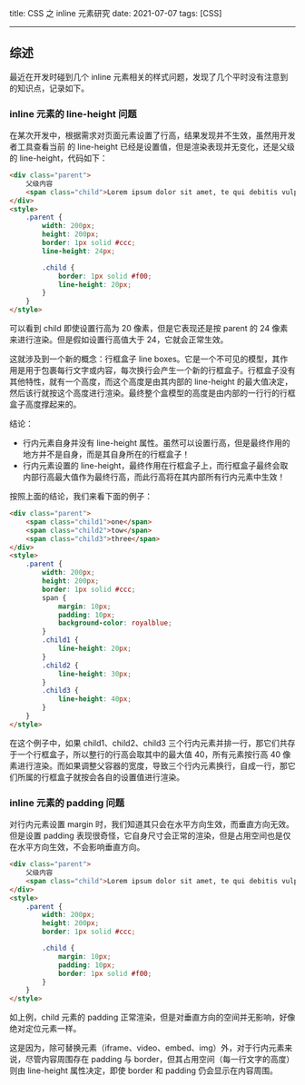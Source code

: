 title: CSS 之 inline 元素研究
date: 2021-07-07
tags: [CSS]

---

## 综述

最近在开发时碰到几个 inline 元素相关的样式问题，发现了几个平时没有注意到的知识点，记录如下。

### inline 元素的 line-height 问题

在某次开发中，根据需求对页面元素设置了行高，结果发现并不生效，虽然用开发者工具查看当前 <span> 的 line-height 已经是设置值，但是渲染表现并无变化，还是父级的 line-height，代码如下：

```html
<div class="parent">
    父级内容
    <span class="child">Lorem ipsum dolor sit amet, te qui debitis vulputate.</span>
</div>
<style>
    .parent {
        width: 200px;
        height: 200px;
        border: 1px solid #ccc;
        line-height: 24px;

        .child {
            border: 1px solid #f00;
            line-height: 20px;
        }
    }
</style>
```

可以看到 child 即使设置行高为 20 像素，但是它表现还是按 parent 的 24 像素来进行渲染。但是假如设置行高值大于 24，它就会正常生效。

这就涉及到一个新的概念：行框盒子 line boxes。它是一个不可见的模型，其作用是用于包裹每行文字或内容，每次换行会产生一个新的行框盒子。行框盒子没有其他特性，就有一个高度，而这个高度是由其内部的 line-height 的最大值决定，然后该行就按这个高度进行渲染。最终整个盒模型的高度是由内部的一行行的行框盒子高度撑起来的。

结论：

-   行内元素自身并没有 line-height 属性。虽然可以设置行高，但是最终作用的地方并不是自身，而是其自身所在的行框盒子！
-   行内元素设置的 line-height，最终作用在行框盒子上，而行框盒子最终会取内部行高最大值作为最终行高，而此行高将在其内部所有行内元素中生效！

按照上面的结论，我们来看下面的例子：

```html
<div class="parent">
    <span class="child1">one</span>
    <span class="child2">tow</span>
    <span class="child3">three</span>
</div>
<style>
    .parent {
        width: 200px;
        height: 200px;
        border: 1px solid #ccc;
        span {
            margin: 10px;
            padding: 10px;
            background-color: royalblue;
        }
        .child1 {
            line-height: 20px;
        }
        .child2 {
            line-height: 30px;
        }
        .child3 {
            line-height: 40px;
        }
    }
</style>
```

在这个例子中，如果 child1、child2、child3 三个行内元素并排一行，那它们共存于一个行框盒子，所以整行的行高会取其中的最大值 40，所有元素按行高 40 像素进行渲染。而如果调整父容器的宽度，导致三个行内元素换行，自成一行，那它们所属的行框盒子就按会各自的设置值进行渲染。

### inline 元素的 padding 问题

对行内元素设置 margin 时，我们知道其只会在水平方向生效，而垂直方向无效。但是设置 padding 表现很奇怪，它自身尺寸会正常的渲染，但是占用空间也是仅在水平方向生效，不会影响垂直方向。

```html
<div class="parent">
    父级内容
    <span class="child">Lorem ipsum dolor sit amet, te qui debitis vulputate.</span>
</div>
<style>
    .parent {
        width: 200px;
        height: 200px;
        border: 1px solid #ccc;

        .child {
            margin: 10px;
            padding: 10px;
            border: 1px solid #f00;
        }
    }
</style>
```

如上例，child 元素的 padding 正常渲染，但是对垂直方向的空间并无影响，好像绝对定位元素一样。

这是因为，除可替换元素（iframe、video、embed、img）外，对于行内元素来说，尽管内容周围存在 padding 与 border，但其占用空间（每一行文字的高度）则由 line-height 属性决定，即使 border 和 padding 仍会显示在内容周围。
